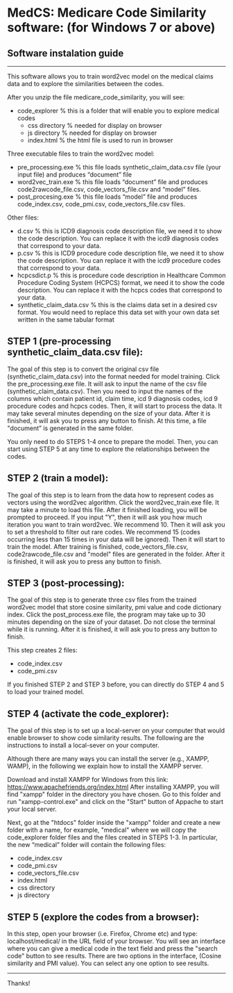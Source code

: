 # MedCS: Medicare Code Similarity software: (for Windows 7 or above)

## Software instalation guide
----------------------------------------
This software allows you to train word2vec model on the medical claims data and to explore the similarities between the codes.

After you unzip the file medicare_code_similarity, you will see:
- code_explorer	% this is a folder that will enable you to explore medical codes
   - css directory	% needed for display on browser
   - js directory	% needed for display on browser
   - index.html    % the html file is used to run in browser

Three executable files to train the word2vec model:
- pre_processing.exe	% this file loads synthetic_claim_data.csv file (your input file) and produces “document” file
- word2vec_train.exe	% this file loads “document” file and produces code2rawcode_file.csv, code_vectors_file.csv  and “model” files.
- post_procesing.exe	% this file loads “model” file and produces code_index.csv, code_pmi.csv,                                                                              code_vectors_file.csv files.

Other files:
- d.csv	% this is ICD9 diagnosis code description file, we need it to show the code description. You can replace it with the icd9 diagnosis codes that correspond to your data.
- p.csv	% this is ICD9 procedure code description file, we need it to show the code description. You can replace it with the icd9 procedure codes that correspond to your data.
- hcpcsdict.p	% this is procedure code description in Healthcare Common Procedure Coding System (HCPCS) format, we need it to show the code description. You can replace it with the hcpcs codes that correspond to your data.
- synthetic_claim_data.csv	% this is the claims data set in a desired csv format. You would need to replace this data set with your own data set written in the same tabular format

STEP 1 (pre-processing synthetic_claim_data.csv file):
------------------------------------ 
The goal of this step is to convert the original csv file (synthetic_claim_data.csv) into the format needed for model training. 
Click the pre_processing.exe file. It will ask to input the name of the csv file (synthetic_claim_data.csv).
Then you need to input the names of the columns which contain patient id, claim time, icd 9 diagnosis codes, icd 9 procedure codes and hcpcs codes.
Then, it will start to process the data. It may take several minutes depending on the size of your data. 
After it is finished, it will ask you to press any button to finish.
At this time, a file "document” is generated in the same folder. 

You only need to do STEPS 1-4 once to prepare the model. Then, you can start using STEP 5 at any time to explore the relationships between the codes.

STEP 2 (train a model): 
------------------------------------ 
The goal of this step is to learn from the data how to represent codes as vectors using the word2vec algorithm. 
Click the word2vec_train.exe file. It may take a minute to load this file. 
After it finished loading, you will be prompted to proceed. 
If you input "Y", then it will ask you how much iteration you want to train word2vec. We recommend 10. 
Then it will ask you to set a threshold to filter out rare codes. We recommend 15 (codes occurring less than 15 times in your data will be ignored).
Then it will start to train the model. After training is finished, code_vectors_file.csv, code2rawcode_file.csv and "model" files are generated in the folder. 
After it is finished, it will ask you to press any button to finish.

STEP 3 (post-processing): 
------------------------------------ 
The goal of this step is to generate three csv files from the trained word2vec model that store cosine similarity, pmi value and code dictionary index. 
Click the post_process.exe file, the program may take up to 30 minutes depending on the size of your dataset. 
Do not close the terminal while it is running. After it is finished, it will ask you to press any button to finish.

This step creates 2 files:
- code_index.csv
- code_pmi.csv

If you finished STEP 2 and STEP 3 before, you can directly do STEP 4 and 5 to load your trained model.

STEP 4 (activate the code_explorer): 
------------------------------------ 
The goal of this step is to set up a local-server on your computer that would enable browser to show code similarity results. The following are the instructions to install a local-sever on your computer.

Although there are many ways you can install the server (e.g., XAMPP, WAMP), in the following we explain how to install the XAMPP server. 

Download and install XAMPP for Windows from this link: https://www.apachefriends.org/index.html
After installing XAMPP, you will find "xampp" folder in the directory you have chosen.
Go to this folder and run "xampp-control.exe" and click on the "Start" button of Appache to start your local server.

Next, go at the "htdocs" folder inside the "xampp" folder and create a new folder with a name, for example, "medical" where we will copy the code_explorer folder files and the files created in STEPS 1-3. In particular, the new “medical” folder will contain the following files:
- code_index.csv
- code_pmi.csv
- code_vectors_file.csv
- index.html
- css directory
- js directory

STEP 5 (explore the codes from a browser): 
------------------------------------ 
In this step, open your browser (i.e. Firefox, Chrome etc) and type: localhost/medical/   in the URL field of your browser.
You will see an interface where you can give a medical code in the text field and press the "search code" button to see results.
There are two options in the interface, (Cosine similarity and PMI value). You can select any one option to see results.

------------------------------------ 
Thanks!
